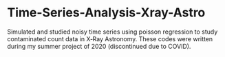 # Time-Series-Analysis-Xray-Astro
Simulated and studied noisy time series using poisson regression to study contaminated count data in X‐Ray Astronomy. These codes were written during my summer project of 2020 (discontinued due to COVID).
